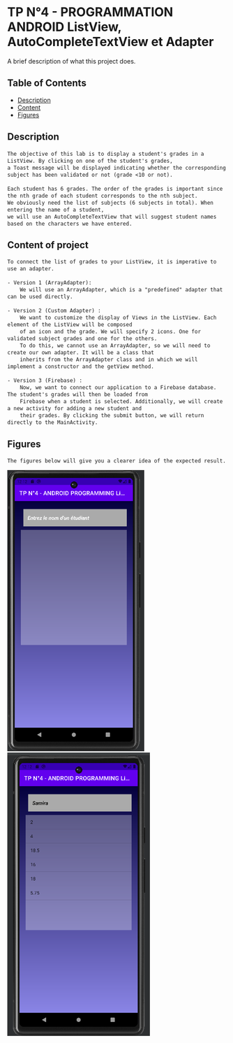 # TP N°4 - PROGRAMMATION ANDROID ListView, AutoCompleteTextView et Adapter
A brief description of what this project does.

## Table of Contents

- [Description](#Description)
- [Content](#Content)
- [Figures](#Figures)

## Description
    The objective of this lab is to display a student's grades in a ListView. By clicking on one of the student's grades, 
    a Toast message will be displayed indicating whether the corresponding subject has been validated or not (grade <10 or not).
    
    Each student has 6 grades. The order of the grades is important since the nth grade of each student corresponds to the nth subject. 
    We obviously need the list of subjects (6 subjects in total). When entering the name of a student, 
    we will use an AutoCompleteTextView that will suggest student names based on the characters we have entered.



## Content of project

    To connect the list of grades to your ListView, it is imperative to use an adapter.

    - Version 1 (ArrayAdapter): 
        We will use an ArrayAdapter, which is a "predefined" adapter that can be used directly.
  
    - Version 2 (Custom Adapter) : 
        We want to customize the display of Views in the ListView. Each element of the ListView will be composed
        of an icon and the grade. We will specify 2 icons. One for validated subject grades and one for the others. 
        To do this, we cannot use an ArrayAdapter, so we will need to create our own adapter. It will be a class that 
        inherits from the ArrayAdapter class and in which we will implement a constructor and the getView method. 

    - Version 3 (Firebase) :
        Now, we want to connect our application to a Firebase database. The student's grades will then be loaded from 
        Firebase when a student is selected. Additionally, we will create a new activity for adding a new student and 
        their grades. By clicking the submit button, we will return directly to the MainActivity.



## Figures
    The figures below will give you a clearer idea of the expected result.

![version1 search](images/version1.png)
![version1 notes](images/version1_notes.png)

